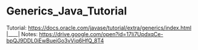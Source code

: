 # Generics_Java_Tutorial
Tutorial: https://docs.oracle.com/javase/tutorial/extra/generics/index.html |____|
Notes: https://drive.google.com/open?id=17Ii7UpdxqCe-bpQJ9DDL0iEwBueiGo3vViq6HfQ_8T4
